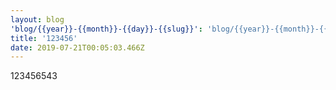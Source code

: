 ```yaml
---
layout: blog
'blog/{{year}}-{{month}}-{{day}}-{{slug}}': 'blog/{{year}}-{{month}}-{{day}}-{{slug}}'
title: '123456'
date: 2019-07-21T00:05:03.466Z
---
```

123456543
